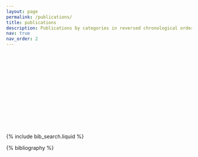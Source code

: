 ```yaml
---
layout: page
permalink: /publications/
title: publications
description: Publications by categories in reversed chronological order. Generated by Jekyll-Scholar.
nav: true
nav_order: 2
---
```


<!-- _pages/publications.md -->

<div class="section-header-bg" style="background-image: url('{{ '/assets/img/yellowstone.jpg' | relative_url }}'); background-size: cover; background-position: center; height: 200px; border-radius: 10px; margin-bottom: 20px; position: relative;">
</div>

<!-- Bibsearch Feature -->

{% include bib_search.liquid %}

<div class="publications">

{% bibliography %}

</div>
